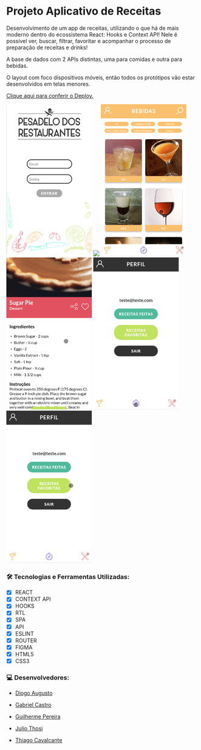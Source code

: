 # Projeto Aplicativo de Receitas

Desenvolvimento de um app de receitas, utilizando o que há de mais moderno dentro do ecossistema React: Hooks e Context API! Nele é possível ver, buscar, filtrar, favoritar e acompanhar o processo de preparação de receitas e drinks!

A base de dados com 2 APIs distintas, uma para comidas e outra para bebidas.

O layout com foco dispositivos móveis, então todos os protótipos vão estar desenvolvidos em telas menores.

 <a href="https://diogoaugusto.dev/recipes-app/">Clique aqui para conferir o Deploy.</a>

<p float="left">
<img height="400" margin:"5px" src="src/images/login.gif">
<img height="400" margin:"5px" src="src/images/main.gif">
<img height="400" margin:"5px"  src="src/images/detaildrink.gif">
<img height="400" margin:"5px"  src="src/images/progress.gif">
 <img height="400" margin:"5px"  src="src/images/explore.gif">
<img height="400" margin:"5px"  src="src/images/favs.gif">
</p>

### 🛠 Tecnologias e Ferramentas Utilizadas:

- [x] REACT
- [x] CONTEXT API
- [x] HOOKS
- [x] RTL
- [x] SPA
- [x] API
- [x] ESLINT
- [x] ROUTER
- [x] FIGMA
- [x] HTML5
- [x] CSS3

### 💻 Desenvolvedores:

- [Diogo Augusto](https://github.com/diogotrescastro)

- [Gabriel Castro](https://github.com/GabriellCastro/)

- [Guilherme Pereira](https://github.com/guidpo0)

- [Julio Thosi](https://github.com/thosijulio)
 
- [Thiago Cavalcante](https://github.com/Thiagofox)


